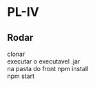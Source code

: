 # PL-IV
## Rodar <br>
clonar <br>
executar o executavel .jar <br>
na pasta do front npm install <br>
npm start <br>
